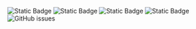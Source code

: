 ![Static Badge](https://img.shields.io/badge/blacklists-60-000000) ![Static Badge](https://img.shields.io/badge/blacklisted-2821816-cc0000) ![Static Badge](https://img.shields.io/badge/whitelisted-2249-00CC00) ![Static Badge](https://img.shields.io/badge/streaming_blacklist-28107-000000) ![GitHub issues](https://img.shields.io/github/issues/fabriziosalmi/blacklists)
